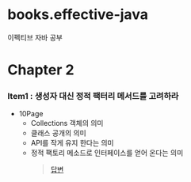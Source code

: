 # books.effective-java
이펙티브 자바 공부

# Chapter 2
### Item1 : 생성자 대신 정적 팩터리 메서드를 고려하라
- 10Page
  - Collections 객체의 의미
  - 클래스 공개의 의미
  - API를 작게 유지 한다는 의미
  - 정적 팩토리 메소드로 인터페이스를 얻어 온다는 의미
    > [답변](/src/effectivejava/kwangsu/chapter2/item1/item1.md)
